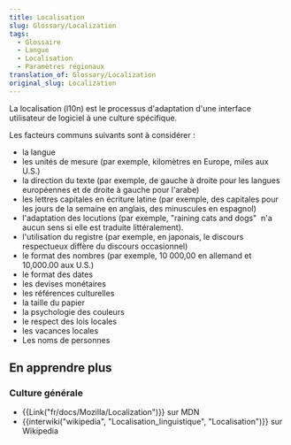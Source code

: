 ```yaml
---
title: Localisation
slug: Glossary/Localization
tags:
  - Glossaire
  - Langue
  - Localisation
  - Paramètres régionaux
translation_of: Glossary/Localization
original_slug: Localization
---
```

La localisation (l10n) est le processus d'adaptation d'une interface utilisateur de logiciel à une culture spécifique.

Les facteurs communs suivants sont à considérer :

- la langue
- les unités de mesure (par exemple, kilomètres en Europe, miles aux U.S.)
- la direction du texte (par exemple, de gauche à droite pour les langues européennes et de droite à gauche pour l'arabe)
- les lettres capitales en écriture latine (par exemple, des capitales pour les jours de la semaine en anglais, des minuscules en espagnol)
- l'adaptation des locutions (par exemple, "raining cats and dogs"  n'a aucun sens si elle est traduite littéralement).
- l'utilisation du registre (par exemple, en japonais, le discours respectueux diffère du discours occasionnel)
- le format des nombres (par exemple, 10 000,00 en allemand et 10,000.00 aux U.S.)
- le format des dates
- les devises monétaires
- les références culturelles
- la taille du papier
- la psychologie des couleurs
- le respect des lois locales
- les vacances locales
- Les noms de personnes

## En apprendre plus

### Culture générale

- {{Link("fr/docs/Mozilla/Localization")}} sur MDN
- {{interwiki("wikipedia", "Localisation_linguistique", "Localisation")}} sur Wikipedia
